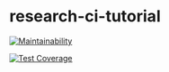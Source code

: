 # research-ci-tutorial

[![Maintainability](https://api.codeclimate.com/v1/badges/c81085c95040dad7613e/maintainability)](https://codeclimate.com/github/bzantium/research-ci-tutorial/maintainability)

[![Test Coverage](https://api.codeclimate.com/v1/badges/c81085c95040dad7613e/test_coverage)](https://codeclimate.com/github/bzantium/research-ci-tutorial/test_coverage)
